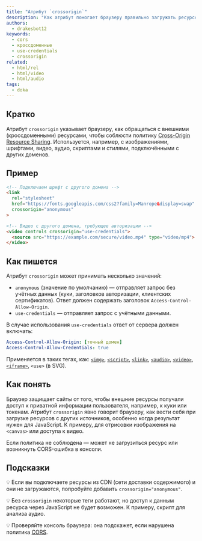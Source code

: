 ```yaml
---
title: "Атрибут `crossorigin`"
description: "Как атрибут помогает браузеру правильно загружать ресурсы из других источников, учитывая их CORS-политику."
authors:
  - drakesbot12
keywords:
  - cors
  - кроссдоменные
  - use-credentials
  - crossorigin
related:
  - html/rel
  - html/video
  - html/audio
tags:
  - doka
---
```


## Кратко

Атрибут `crossorigin` указывает браузеру, как обращаться с внешними (кроссдоменными) ресурсами, чтобы соблюсти политику [Cross-Origin Resource Sharing](/tools/cors/). Используется, например, с изображениями, шрифтами, видео, аудио, скриптами и стилями, подключёнными с других доменов.

## Пример

```html
<!-- Подключаем шрифт с другого домена -->
<link
  rel="stylesheet"
  href="https://fonts.googleapis.com/css2?family=Manrope&display=swap"
  crossorigin="anonymous"
>

<!-- Видео с другого домена, требующее авторизации -->
<video controls crossorigin="use-credentials">
  <source src="https://example.com/secure/video.mp4" type="video/mp4">
</video>
```

## Как пишется

Атрибут `crossorigin` может принимать несколько значений:

- `anonymous` (значение по умолчанию) — отправляет запрос без учётных данных (куки, заголовков авторизации, клиентских сертификатов). Ответ должен содержать заголовок `Access-Control-Allow-Origin`.
- `use-credentials` — отправляет запрос с учётными данными.

В случае использования `use-credentials` ответ от сервера должен включать:

```yaml
Access-Control-Allow-Origin: [точный домен]
Access-Control-Allow-Credentials: true
```

Применяется в таких тегах, как: [`<img>`](/html/img/), [`<script>`](/html/script/), [`<link>`](/html/link/), [`<audio>`](/html/audio/), [`<video>`](/html/video/), [`<iframe>`](/html/iframe/), `<use>` (в SVG).

## Как понять

Браузер защищает сайты от того, чтобы внешние ресурсы получали доступ к приватной информации пользователя, например, к куки или токенам. Атрибут `crossorigin` явно говорит браузеру, как вести себя при загрузке ресурсов с других источников, особенно когда результат нужен для JavaScript. К примеру, для отрисовки изображения на `<canvas>` или доступа к видео.

Если политика не соблюдена — может не загрузиться ресурс или возникнуть CORS-ошибка в консоли.

## Подсказки

💡 Если вы подключаете ресурсы из CDN (сети доставки содержимого) и они не загружаются, попробуйте добавить `crossorigin="anonymous"`.

💡 Без `crossorigin` некоторые теги работают, но доступ к данным ресурса через JavaScript не будет возможен. К примеру, скрипт для анализа аудио.

💡 Проверяйте консоль браузера: она подскажет, если нарушена политика [CORS](/tools/cors/).
